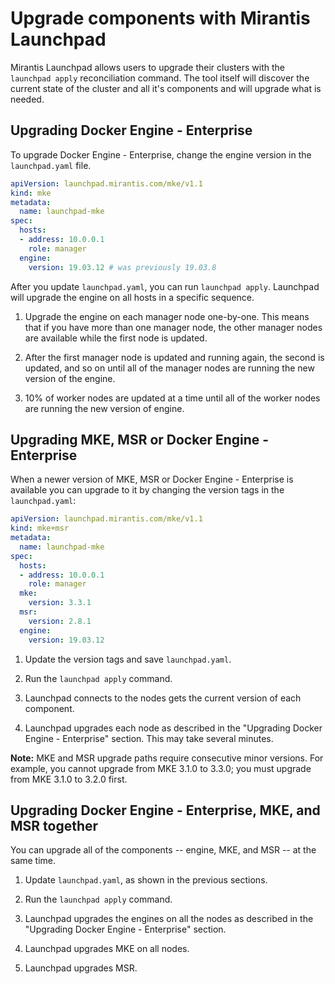 # Upgrade components with Mirantis Launchpad

Mirantis Launchpad allows users to upgrade their clusters with the `launchpad apply` reconciliation command. The tool itself will discover the current state of the cluster and all it's components and will upgrade what is needed.

## Upgrading Docker Engine - Enterprise

To upgrade Docker Engine - Enterprise, change the engine version in the `launchpad.yaml` file.

```yaml
apiVersion: launchpad.mirantis.com/mke/v1.1
kind: mke
metadata:
  name: launchpad-mke
spec:
  hosts:
  - address: 10.0.0.1
    role: manager
  engine:
    version: 19.03.12 # was previously 19.03.8
```
After you update `launchpad.yaml`, you can run `launchpad apply`. Launchpad will upgrade the engine on all hosts in a specific sequence.

1. Upgrade the engine on each manager node one-by-one. This means that if you have more than one manager node, the other manager nodes are available while the first node is updated.

2. After the first manager node is updated and running again, the second is updated, and so on until all of the manager nodes are running the new version of the engine.

3. 10% of worker nodes are updated at a time until all of the worker nodes are running the new version of engine.

## Upgrading MKE, MSR or Docker Engine - Enterprise

When a newer version of MKE, MSR or Docker Engine - Enterprise is available you can upgrade to it by changing the version tags in the `launchpad.yaml`:

```yaml
apiVersion: launchpad.mirantis.com/mke/v1.1
kind: mke+msr
metadata:
  name: launchpad-mke
spec:
  hosts:
  - address: 10.0.0.1
    role: manager
  mke:
    version: 3.3.1
  msr:
    version: 2.8.1
  engine:
    version: 19.03.12
```

1. Update the version tags and save `launchpad.yaml`.

2. Run the `launchpad apply` command.

3. Launchpad connects to the nodes gets the current version of each component.

4. Launchpad upgrades each node as described in the "Upgrading Docker Engine - Enterprise" section. This may take several minutes.

**Note:** MKE and MSR upgrade paths require consecutive minor versions. For example, you cannot upgrade from MKE 3.1.0 to 3.3.0; you must upgrade from MKE 3.1.0 to 3.2.0 first.

## Upgrading Docker Engine - Enterprise, MKE, and MSR together

You can upgrade all of the components -- engine, MKE, and MSR -- at the same time.

1. Update `launchpad.yaml`, as shown in the previous sections.

2. Run the `launchpad apply` command.

3. Launchpad upgrades the engines on all the nodes as described in the "Upgrading Docker Engine - Enterprise" section.

4. Launchpad upgrades MKE on all nodes.

5. Launchpad upgrades MSR.
